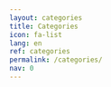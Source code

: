 ```yaml
---
layout: categories
title: Categories
icon: fa-list
lang: en
ref: categories
permalink: /categories/
nav: 0
---
```

